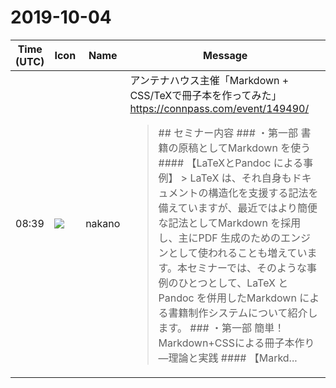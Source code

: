 # 2019-10-04

|Time (UTC)|Icon|Name|Message|
|---|---|---|---|
|08:39|![](https://secure.gravatar.com/avatar/bf3ffe49b0a82b1fcc3c229faef0ca58.jpg?s=72&d=https%3A%2F%2Fa.slack-edge.com%2Fdf10d%2Fimg%2Favatars%2Fava_0017-72.png)|nakano|アンテナハウス主催「Markdown + CSS/TeXで冊子本を作ってみた」<br><https://connpass.com/event/149490/><br><blockquote>## セミナー内容 ### ・第一部 書籍の原稿としてMarkdown を使う #### 【LaTeXとPandoc による事例】 &gt; LaTeX は、それ自身もドキュメントの構造化を支援する記法を備えていますが、最近ではより簡便な記法としてMarkdown を採用し、主にPDF 生成のためのエンジンとして使われることも増えています。本セミナーでは、そのような事例のひとつとして、LaTeX とPandoc を併用したMarkdown による書籍制作システムについて紹介します。 ### ・第一部 簡単！ Markdown+CSSによる冊子本作り―理論と実践 #### 【Markd...</blockquote>|
